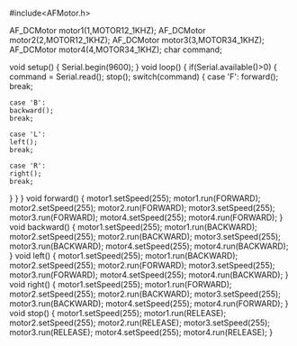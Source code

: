 #include<AFMotor.h>

AF_DCMotor motor1(1,MOTOR12_1KHZ);
AF_DCMotor motor2(2,MOTOR12_1KHZ);
AF_DCMotor motor3(3,MOTOR34_1KHZ);
AF_DCMotor motor4(4,MOTOR34_1KHZ);
char command;

void setup()
{
    Serial.begin(9600);
}
void loop()
{
    if(Serial.available()>0)
{
command = Serial.read();
stop();
switch(command)
{
    case 'F':
    forward();
    break;

    case 'B':
    backward();
    break;

    case 'L':
    left();
    break;

    case 'R':
    right();
    break;
}
}
}
void forward()
{
    motor1.setSpeed(255);
    motor1.run(FORWARD);
    motor2.setSpeed(255);
    motor2.run(FORWARD);
    motor3.setSpeed(255);
    motor3.run(FORWARD);
    motor4.setSpeed(255);
    motor4.run(FORWARD);
}
void backward()
{
    motor1.setSpeed(255);
    motor1.run(BACKWARD);
    motor2.setSpeed(255);
    motor2.run(BACKWARD);
    motor3.setSpeed(255);
    motor3.run(BACKWARD);
    motor4.setSpeed(255);
    motor4.run(BACKWARD);
}
void left()
{
    motor1.setSpeed(255);
    motor1.run(BACKWARD);
    motor2.setSpeed(255);
    motor2.run(FORWARD);
    motor3.setSpeed(255);
    motor3.run(FORWARD);
    motor4.setSpeed(255);
    motor4.run(BACKWARD);
}
 void right()
 {
     motor1.setSpeed(255);
     motor1.run(FORWARD);
     motor2.setSpeed(255);
     motor2.run(BACKWARD);
     motor3.setSpeed(255);
     motor3.run(BACKWARD);
     motor4.setSpeed(255);
     motor4.run(FORWARD);
 }
 void stop()
 {
     motor1.setSpeed(255);
     motor1.run(RELEASE);
     motor2.setSpeed(255);
     motor2.run(RELEASE);
     motor3.setSpeed(255);
     motor3.run(RELEASE);
     motor4.setSpeed(255);
     motor4.run(RELEASE);
 }
